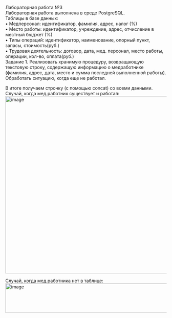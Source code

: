 Лабораторная работа №3 <br>
Лабораторная работа выполнена в среде PostgreSQL.<br>
Таблицы в базе данных:<br>
•	Медперсонал: идентификатор, фамилия, адрес, налог (%)<br>
•	Место работы: идентификатор, учреждение, адрес, отчисление в местный бюджет (%)<br>
•	Типы операций: идентификатор, наименование, опорный пункт, запасы, стоимость(руб.)<br>
•	Трудовая деятельность: договор, дата, мед. персонал, место работы, операции, кол-во, оплата(руб.)<br>
Задание 1.
Реализовать хранимую процедуру, возвращающую текстовую строку, содержащую информацию о медработнике (фамилия, адрес, дата, место и сумма последней выполненной работы). Обработать ситуацию, когда еще не работал.

В итоге получаем строчку (с помощью concat) со всеми данными.
Случай, когда мед.работник существует и работал:
 <img width="1068" height="554" alt="image" src="https://github.com/user-attachments/assets/0bc8b091-f878-4c46-aba2-95d463d7966d" />

Случай, когда мед.работника нет в таблице: 
<img width="906" height="92" alt="image" src="https://github.com/user-attachments/assets/ddefc54d-e12c-48b0-a2f9-84ed1f1522af" />
